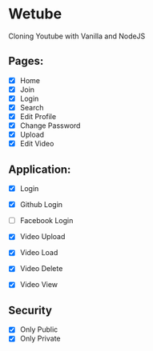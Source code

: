 # Wetube

Cloning Youtube with Vanilla and NodeJS

## Pages:

- [x] Home
- [x] Join
- [x] Login
- [x] Search
- [x] Edit Profile
- [x] Change Password
- [x] Upload
- [x] Edit Video

## Application:

- [x] Login
- [x] Github Login
- [ ] Facebook Login

- [x] Video Upload
- [x] Video Load
- [x] Video Delete
- [x] Video View

## Security

- [x] Only Public
- [x] Only Private
